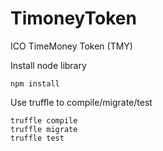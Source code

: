 # TimoneyToken

ICO TimeMoney Token (TMY)

Install node library

```
npm install
```

Use truffle to compile/migrate/test

```
truffle compile
truffle migrate
truffle test
```
